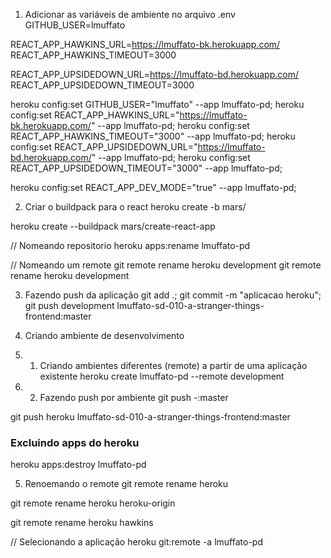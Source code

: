 1. Adicionar as variáveis de ambiente no arquivo .env
GITHUB_USER=lmuffato

REACT_APP_HAWKINS_URL=https://lmuffato-bk.herokuapp.com/
REACT_APP_HAWKINS_TIMEOUT=3000

REACT_APP_UPSIDEDOWN_URL=https://lmuffato-bd.herokuapp.com/
REACT_APP_UPSIDEDOWN_TIMEOUT=3000

heroku config:set GITHUB_USER="lmuffato" --app lmuffato-pd;
heroku config:set REACT_APP_HAWKINS_URL="https://lmuffato-bk.herokuapp.com/" --app lmuffato-pd;
heroku config:set REACT_APP_HAWKINS_TIMEOUT="3000" --app lmuffato-pd;
heroku config:set REACT_APP_UPSIDEDOWN_URL="https://lmuffato-bd.herokuapp.com/" --app lmuffato-pd;
heroku config:set REACT_APP_UPSIDEDOWN_TIMEOUT="3000" --app lmuffato-pd;

heroku config:set REACT_APP_DEV_MODE="true" --app lmuffato-pd;

2. Criar o buildpack para o react
heroku create -b mars/<nomeAplicacao>

heroku create --buildpack mars/create-react-app

// Nomeando repositorio
heroku apps:rename lmuffato-pd

// Nomeando um remote
git remote rename heroku development
git remote rename heroku development

3. Fazendo push da aplicação
git add .; git commit -m "aplicacao heroku";
git push development lmuffato-sd-010-a-stranger-things-frontend:master

4. Criando ambiente de desenvolvimento
4. 1.  Criando ambientes diferentes (remote) a partir de uma aplicação existente
heroku create lmuffato-pd --remote development

4. 2. Fazendo push por ambiente
git push <nomeDoRemote> <nomeDoRemote> <nomeDaBranchDoGitHub>-:master

git push heroku lmuffato-sd-010-a-stranger-things-frontend:master

### Excluindo apps do heroku
heroku apps:destroy lmuffato-pd

5. Renoemando o remote
git remote rename heroku <nomeDoRemote>

git remote rename heroku heroku-origin

git remote rename heroku hawkins

// Selecionando a aplicação
heroku git:remote -a lmuffato-pd